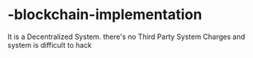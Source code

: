 # -blockchain-implementation
It is a Decentralized System. there's no Third Party System Charges and system is difficult to hack 
